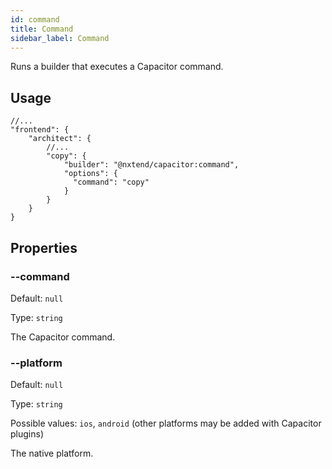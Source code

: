 ```yaml
---
id: command
title: Command
sidebar_label: Command
---
```


Runs a builder that executes a Capacitor command.

## Usage

```
//...
"frontend": {
    "architect": {
        //...
        "copy": {
            "builder": "@nxtend/capacitor:command",
            "options": {
              "command": "copy"
            }
        }
    }
}
```

## Properties

### --command

Default: `null`

Type: `string`

The Capacitor command.

### --platform

Default: `null`

Type: `string`

Possible values: `ios`, `android` (other platforms may be added with Capacitor plugins)

The native platform.
